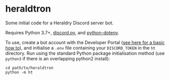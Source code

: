 # heraldtron

Some initial code for a Heraldry Discord server bot.

Requires Python 3.7+, [discord.py](https://pypi.org/project/discord.py/), and [python-dotenv](https://pypi.org/project/python-dotenv/).

To use, create a bot account with the Developer Portal ([see here for a basic how to](https://realpython.com/how-to-make-a-discord-bot-python/)), and initialise a `.env` file containing your `DISCORD_TOKEN` in the `ht` directory.
Run using the standard Python package initialisation method (use `python3` if there is an overlapping python2 install): 

```
cd path/to/heraldtron
python -m ht
```
